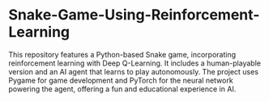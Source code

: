 # Snake-Game-Using-Reinforcement-Learning
This repository features a Python-based Snake game, incorporating reinforcement learning with Deep Q-Learning. It includes a human-playable version and an AI agent that learns to play autonomously. The project uses Pygame for game development and PyTorch for the neural network powering the agent, offering a fun and educational experience in AI.
